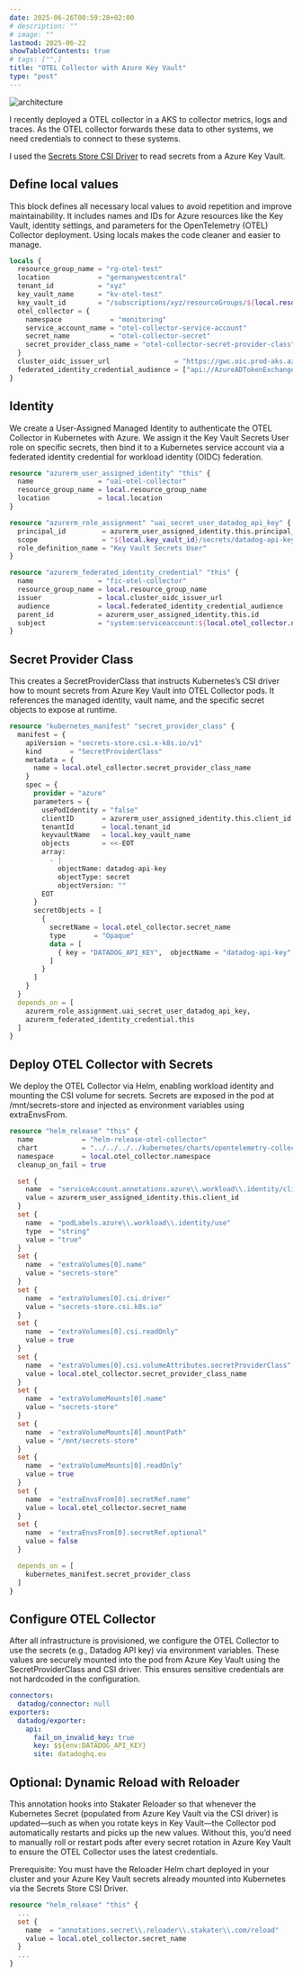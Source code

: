 ```yaml
---
date: 2025-06-26T00:59:28+02:00
# description: ""
# image: ""
lastmod: 2025-06-22
showTableOfContents: true
# tags: ["",]
title: "OTEL Collector with Azure Key Vault"
type: "post"
---
```


![architecture](/media/otel-collector-using-azure-key-vault/otel-collector-secret.png)

I recently deployed a OTEL collector in a AKS to collector metrics, logs and traces.
As the OTEL collector forwards these data to other systems, we need credentials to connect to these systems.

I used the [Secrets Store CSI Driver](https://secrets-store-csi-driver.sigs.k8s.io/getting-started/usage) to read secrets from a Azure Key Vault.

## Define local values

This block defines all necessary local values to avoid repetition and improve maintainability. It includes names and IDs for Azure resources like the Key Vault, identity settings, and parameters for the OpenTelemetry (OTEL) Collector deployment. Using locals makes the code cleaner and easier to manage.

```terraform
locals {
  resource_group_name = "rg-otel-test"
  location            = "germanywestcentral"
  tenant_id           = "xyz"
  key_vault_name      = "kv-otel-test"
  key_vault_id        = "/subscriptions/xyz/resourceGroups/${local.resource_group_name}/providers/Microsoft.KeyVault/vaults/${local.key_vault_name}"
  otel_collector = {
    namespace            = "monitoring"
    service_account_name = "otel-collector-service-account"
    secret_name          = "otel-collector-secret"
    secret_provider_class_name = "otel-collector-secret-provider-class"
  }
  cluster_oidc_issuer_url                = "https://gwc.oic.prod-aks.azure.com/00000000-0000-0000-0000-000000000000/11111111-1111-1111-1111-111111111111/"
  federated_identity_credential_audience = ["api://AzureADTokenExchange"]
}
```

## Identity

We create a User-Assigned Managed Identity to authenticate the OTEL Collector in Kubernetes with Azure. We assign it the Key Vault Secrets User role on specific secrets, then bind it to a Kubernetes service account via a federated identity credential for workload identity (OIDC) federation.

```terraform
resource "azurerm_user_assigned_identity" "this" {
  name                = "uai-otel-collector"
  resource_group_name = local.resource_group_name
  location            = local.location
}

resource "azurerm_role_assignment" "uai_secret_user_datadog_api_key" {
  principal_id         = azurerm_user_assigned_identity.this.principal_id
  scope                = "${local.key_vault_id}/secrets/datadog-api-key"
  role_definition_name = "Key Vault Secrets User"
}

resource "azurerm_federated_identity_credential" "this" {
  name                = "fic-otel-collector"
  resource_group_name = local.resource_group_name
  issuer              = local.cluster_oidc_issuer_url
  audience            = local.federated_identity_credential_audience
  parent_id           = azurerm_user_assigned_identity.this.id
  subject             = "system:serviceaccount:${local.otel_collector.namespace}:${local.otel_collector.service_account_name}"
}
```

## Secret Provider Class

This creates a SecretProviderClass that instructs Kubernetes’s CSI driver how to mount secrets from Azure Key Vault into OTEL Collector pods. It references the managed identity, vault name, and the specific secret objects to expose at runtime.

```terraform
resource "kubernetes_manifest" "secret_provider_class" {
  manifest = {
    apiVersion = "secrets-store.csi.x-k8s.io/v1"
    kind       = "SecretProviderClass"
    metadata = {
      name = local.otel_collector.secret_provider_class_name
    }
    spec = {
      provider = "azure"
      parameters = {
        usePodIdentity = "false"
        clientID       = azurerm_user_assigned_identity.this.client_id
        tenantId       = local.tenant_id
        keyvaultName   = local.key_vault_name
        objects        = <<-EOT
        array:
          - |
            objectName: datadog-api-key
            objectType: secret
            objectVersion: ""
        EOT
      }
      secretObjects = [
        {
          secretName = local.otel_collector.secret_name
          type       = "Opaque"
          data = [
            { key = "DATADOG_API_KEY",  objectName = "datadog-api-key" }
          ]
        }
      ]
    }
  }
  depends_on = [
    azurerm_role_assignment.uai_secret_user_datadog_api_key,
    azurerm_federated_identity_credential.this
  ]
}
```

## Deploy OTEL Collector with Secrets

We deploy the OTEL Collector via Helm, enabling workload identity and mounting the CSI volume for secrets. Secrets are exposed in the pod at /mnt/secrets-store and injected as environment variables using extraEnvsFrom.

```terraform
resource "helm_release" "this" {
  name            = "helm-release-otel-collector"
  chart           = "../../../../kubernetes/charts/opentelemetry-collector-0.107.0"
  namespace       = local.otel_collector.namespace
  cleanup_on_fail = true

  set {
    name  = "serviceAccount.annotations.azure\\.workload\\.identity/client-id"
    value = azurerm_user_assigned_identity.this.client_id
  }
  set {
    name  = "podLabels.azure\\.workload\\.identity/use"
    type  = "string"
    value = "true"
  }
  set {
    name  = "extraVolumes[0].name"
    value = "secrets-store"
  }
  set {
    name  = "extraVolumes[0].csi.driver"
    value = "secrets-store.csi.k8s.io"
  }
  set {
    name  = "extraVolumes[0].csi.readOnly"
    value = true
  }
  set {
    name  = "extraVolumes[0].csi.volumeAttributes.secretProviderClass"
    value = local.otel_collector.secret_provider_class_name
  }
  set {
    name  = "extraVolumeMounts[0].name"
    value = "secrets-store"
  }
  set {
    name  = "extraVolumeMounts[0].mountPath"
    value = "/mnt/secrets-store"
  }
  set {
    name  = "extraVolumeMounts[0].readOnly"
    value = true
  }
  set {
    name  = "extraEnvsFrom[0].secretRef.name"
    value = local.otel_collector.secret_name
  }
  set {
    name  = "extraEnvsFrom[0].secretRef.optional"
    value = false
  }

  depends_on = [
    kubernetes_manifest.secret_provider_class
  ]
}
```

## Configure OTEL Collector

After all infrastructure is provisioned, we configure the OTEL Collector to use the secrets (e.g., Datadog API key) via environment variables. These values are securely mounted into the pod from Azure Key Vault using the SecretProviderClass and CSI driver. This ensures sensitive credentials are not hardcoded in the configuration.

```yaml
connectors:
  datadog/connector: null
exporters:
  datadog/exporter:
    api:
      fail_on_invalid_key: true
      key: $${env:DATADOG_API_KEY}
      site: datadoghq.eu
```

## Optional: Dynamic Reload with Reloader

This annotation hooks into Stakater Reloader so that whenever the Kubernetes Secret (populated from Azure Key Vault via the CSI driver) is updated—such as when you rotate keys in Key Vault—the Collector pod automatically restarts and picks up the new values. Without this, you’d need to manually roll or restart pods after every secret rotation in Azure Key Vault to ensure the OTEL Collector uses the latest credentials.

Prerequisite: You must have the Reloader Helm chart deployed in your cluster and your Azure Key Vault secrets already mounted into Kubernetes via the Secrets Store CSI Driver.

```terraform
resource "helm_release" "this" {
  ...
  set {
    name  = "annotations.secret\\.reloader\\.stakater\\.com/reload"
    value = local.otel_collector.secret_name
  }
  ...
}
```